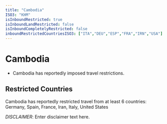 ```yaml
---
title: "Cambodia"
ISO3: "KHM"
isInboundRestricted: true
isInboundLandRestricted: false
isInboundCompletelyRestricted: false
inboundRestrictedCountriesISO3: ["ITA","DEU","ESP","FRA","IRN","USA"]
---
```


# Cambodia

* Cambodia has reportedly imposed travel restrictions.

## Restricted Countries 
Cambodia has reportedly restricted travel from at least 6 countries: Germany, Spain, France, Iran, Italy, United States

*DISCLAIMER*: Enter disclaimer text here.
